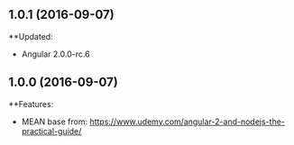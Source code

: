 ## 1.0.1 (2016-09-07)

**Updated:

  - Angular 2.0.0-rc.6
  

## 1.0.0 (2016-09-07)

**Features:

  - MEAN base from: https://www.udemy.com/angular-2-and-nodejs-the-practical-guide/